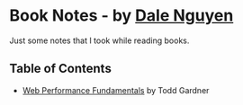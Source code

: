 # Book Notes - by [Dale Nguyen](https://github.com/dalenguyen/book-notes)

Just some notes that I took while reading books.

## Table of Contents

- [Web Performance Fundamentals](web-performance-fundamentals.md) by Todd Gardner
